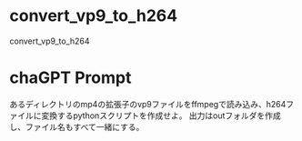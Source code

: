 # convert_vp9_to_h264
convert_vp9_to_h264

# chaGPT Prompt
あるディレクトリのmp4の拡張子のvp9ファイルをffmpegで読み込み、h264ファイルに変換するpythonスクリプトを作成せよ。
出力はoutフォルダを作成し、ファイル名もすべて一緒にする。
